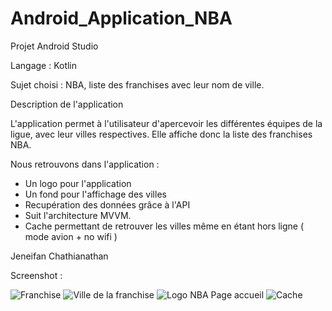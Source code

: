 # Android_Application_NBA

Projet Android Studio

Langage : Kotlin

Sujet choisi : NBA, liste des franchises avec leur nom de ville.

Description  de l'application

L'application permet à l'utilisateur d'apercevoir les différentes équipes de la ligue, avec leur villes respectives. Elle affiche donc la liste des franchises NBA.

Nous retrouvons dans l'application : 

- Un logo pour l'application
- Un fond pour l'affichage des villes
- Recupération des données grâce à l'API 
- Suit l'architecture MVVM.
- Cache permettant de retrouver les villes même en étant hors ligne ( mode avion + no wifi )

Jeneifan Chathianathan

Screenshot : 

![Franchise](https://user-images.githubusercontent.com/47110043/120121127-0eaccb00-c1a2-11eb-97ee-9c9227883d61.png)
![Ville de la franchise](https://user-images.githubusercontent.com/47110043/120121132-12d8e880-c1a2-11eb-98ba-29613b90cdbc.png)
![Logo NBA Page accueil](https://user-images.githubusercontent.com/47110043/120121133-153b4280-c1a2-11eb-8d88-ffcbcc598073.png)
![Cache](https://user-images.githubusercontent.com/47110043/120121150-27b57c00-c1a2-11eb-98c5-c949a15db08a.png)
